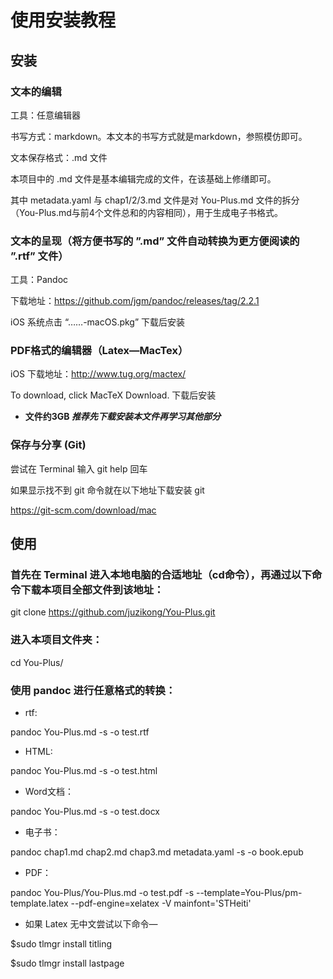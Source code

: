 # 使用安装教程

## 安装

### 文本的编辑

工具：任意编辑器

书写方式：markdown。本文本的书写方式就是markdown，参照模仿即可。

文本保存格式：.md 文件

本项目中的 .md 文件是基本编辑完成的文件，在该基础上修缮即可。

其中 metadata.yaml 与 chap1/2/3.md 文件是对 You-Plus.md 文件的拆分（You-Plus.md与前4个文件总和的内容相同），用于生成电子书格式。

### 文本的呈现（将方便书写的 ”.md” 文件自动转换为更方便阅读的 ”.rtf” 文件）

工具：Pandoc

下载地址：<https://github.com/jgm/pandoc/releases/tag/2.2.1>

iOS 系统点击 “……-macOS.pkg” 下载后安装

### PDF格式的编辑器（Latex—MacTex）

iOS 下载地址：<http://www.tug.org/mactex/>

To download, click MacTeX Download. 下载后安装

* **文件约3GB *推荐先下载安装本文件再学习其他部分***

### 保存与分享 (Git)

尝试在 Terminal 输入 git help 回车

如果显示找不到 git 命令就在以下地址下载安装 git

<https://git-scm.com/download/mac>

## 使用

### 首先在 Terminal 进入本地电脑的合适地址（cd命令），再通过以下命令下载本项目全部文件到该地址：

git clone https://github.com/juzikong/You-Plus.git

### 进入本项目文件夹：

cd You-Plus/

### 使用 pandoc 进行任意格式的转换：

* rtf:

pandoc You-Plus.md -s -o test.rtf

* HTML:

pandoc You-Plus.md -s -o test.html

* Word文档：

pandoc You-Plus.md -s -o test.docx

* 电子书：

pandoc chap1.md chap2.md chap3.md metadata.yaml -s -o book.epub

* PDF：

pandoc You-Plus/You-Plus.md -o test.pdf -s --template=You-Plus/pm-template.latex --pdf-engine=xelatex -V mainfont='STHeiti'

* 如果 Latex 无中文尝试以下命令—

$sudo tlmgr install titling

$sudo tlmgr install lastpage
